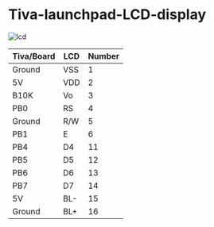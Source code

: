 # Tiva-launchpad-LCD-display

![lcd](https://user-images.githubusercontent.com/36634372/55843102-344c6580-5b3f-11e9-94d4-341024c3fa91.jpeg)


| Tiva/Board | LCD | Number |
| ------------- | ------------- | ------------- |
| Ground  | VSS  | 1 |
| 5V  | VDD | 2 |
| B10K  | Vo | 3 |
| PB0 | RS | 4 |
| Ground | R/W | 5 |
| PB1 | E | 6 |
| PB4 | D4 | 11 |
| PB5 | D5 | 12 |
| PB6 | D6 | 13 |
| PB7 | D7 | 14 |
| 5V | BL- | 15 |
| Ground | BL+ | 16 |


